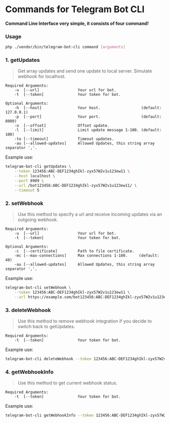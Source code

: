 # Commands for Telegram Bot CLI

**Command Line Interface very simple, it consists of four command!**

### Usage

```bash
php ./vendor/bin/telegram-bot-cli command [arguments]
```

### 1. getUpdates

> Get array updates and send one update to local server. Simulate webhook for localhost. <br/>

```
Required Arguments:
    -u  [--url]                 Your url for bot.
    -t  [--token]               Your token for bot.
    
Optional Arguments:
    -h  [--host]                Your host.                  (default: 127.0.0.1)
    -p  [--port]                Your port.                  (default: 8080)
    -o  [--offset]              Offset update.
    -l  [--limit]               Limit update message 1-100. (default: 100)
    -to [--timeout]             Timeout updates.
    -au [--allowed-updates]     Allowed Updates, this string array separator ','.
```

Example use:
```bash
telegram-bot-cli getUpdates \
    --token 123456:ABC-DEF1234ghIkl-zyx57W2v1u123ew11 \
    --host localhost \
    --port 8989 \
    --url /bot123456:ABC-DEF1234ghIkl-zyx57W2v1u123ew11/ \
    --timeout 5
```

### 2. setWebhook

> Use this method to specify a url and receive incoming updates via an outgoing webhook. <br/>

```
Required Arguments:
    -u  [--url]                 Your url for bot.
    -t  [--token]               Your token for bot.
    
Optional Arguments:
    -c  [--certificate]         Path to file certificate.
    -mc [--max-connections]     Max connections 1-100.     (default: 40)
    -au [--allowed-updates]     Allowed Updates, this string array separator ','.
```

Example use:
```bash
telegram-bot-cli setWebhook \
    --token 123456:ABC-DEF1234ghIkl-zyx57W2v1u123ew11 \
    --url https://example.com/bot123456:ABC-DEF1234ghIkl-zyx57W2v1u123ew11/
```

### 3. deleteWebhook

> Use this method to remove webhook integration if you decide to switch back to getUpdates. <br/>

```
Required Arguments:
    -t  [--token]               Your token for bot.
```

Example use:
```bash
telegram-bot-cli deleteWebhook --token 123456:ABC-DEF1234ghIkl-zyx57W2v1u123ew11
```

### 4. getWebhookInfo

> Use this method to get current webhook status. <br />

```
Required Arguments:
    -t  [--token]               Your token for bot.
```

Example use:
```bash
telegram-bot-cli getWebhookInfo --token 123456:ABC-DEF1234ghIkl-zyx57W2v1u123ew11
```
